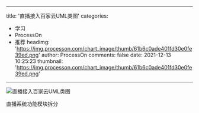 
---
title: '直播接入百家云UML类图'
categories: 
 - 学习
 - ProcessOn
 - 推荐
headimg: 'https://img.processon.com/chart_image/thumb/61b6c0ade401fd30e0fe39ed.png'
author: ProcessOn
comments: false
date: 2021-12-13 10:25:23
thumbnail: 'https://img.processon.com/chart_image/thumb/61b6c0ade401fd30e0fe39ed.png'
---

<div>   
<img class="thumb" alt="直播接入百家云UML类图" src="https://img.processon.com/chart_image/thumb/61b6c0ade401fd30e0fe39ed.png" referrerpolicy="no-referrer">
<p>直播系统功能模块拆分</p>  
</div>
            